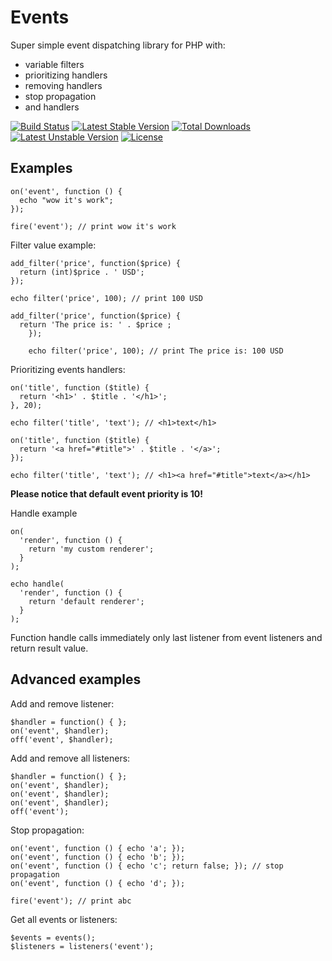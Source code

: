 # Events

Super simple event dispatching library for PHP with:

- variable filters
- prioritizing handlers
- removing handlers
- stop propagation
- and handlers 

[![Build Status](https://travis-ci.org/OzzyCzech/events.png?branch=master)](https://travis-ci.org/OzzyCzech/events) [![Latest Stable Version](https://poser.pugx.org/om/events/v/stable.png)](https://packagist.org/packages/om/events) [![Total Downloads](https://poser.pugx.org/om/events/downloads.png)](https://packagist.org/packages/om/events) [![Latest Unstable Version](https://poser.pugx.org/om/events/v/unstable.png)](https://packagist.org/packages/om/events) [![License](https://poser.pugx.org/om/events/license.png)](https://packagist.org/packages/om/events)


## Examples

    on('event', function () {
      echo "wow it's work";
    });

    fire('event'); // print wow it's work

Filter value example: 
 
    add_filter('price', function($price) {
      return (int)$price . ' USD';
    });
    
    echo filter('price', 100); // print 100 USD
        
    add_filter('price', function($price) {
      return 'The price is: ' . $price ;
		});
		
		echo filter('price', 100); // print The price is: 100 USD

Prioritizing events handlers:

    on('title', function ($title) {
      return '<h1>' . $title . '</h1>';
    }, 20);

    echo filter('title', 'text'); // <h1>text</h1>

    on('title', function ($title) {
      return '<a href="#title">' . $title . '</a>';
    });

    echo filter('title', 'text'); // <h1><a href="#title">text</a></h1>

**Please notice that default event priority is 10!**

Handle example

    on(
      'render', function () {
        return 'my custom renderer';
      }
    );
    
    echo handle(
      'render', function () {
        return 'default renderer';
      }
    );

Function handle calls immediately only last listener from event listeners and return result value.
		
## Advanced examples

Add and remove listener:

    $handler = function() { };
    on('event', $handler);
    off('event', $handler);

Add and remove all listeners:

    $handler = function() { };
    on('event', $handler);
    on('event', $handler);
    on('event', $handler);
    off('event');

Stop propagation:

    on('event', function () { echo 'a'; });
    on('event', function () { echo 'b'; });
    on('event', function () { echo 'c'; return false; }); // stop propagation
    on('event', function () { echo 'd'; });
		
    fire('event'); // print abc
		
Get all events or listeners:

    $events = events();
    $listeners = listeners('event');
